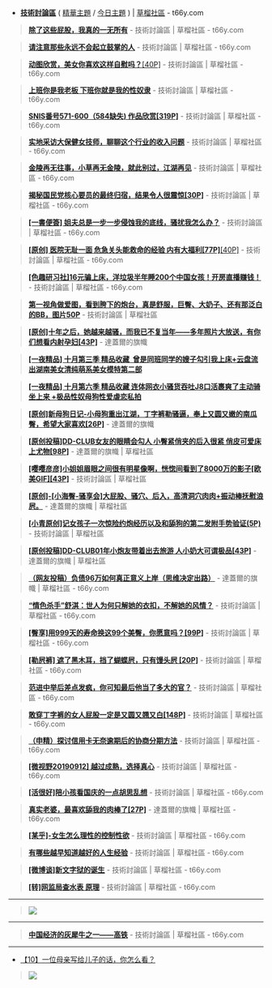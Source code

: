  - [**技術討論區**](https://t66y.com/thread0806.php?fid=7)  ( [精華主題](https://t66y.com/thread0806.php?fid=7&search=digest) / [今日主題](https://t66y.com/thread0806.php?fid=7&search=today) ) | [草榴社區](https://t66y.com/index.php) - t66y.com 
 
> [**除了这些屁股，我真的一无所有**](https://t66y.com/htm_data/1908/7/3627590.html) - 技術討論區 | 草榴社區 - t66y.com  

> [**请注意那些永远不会起立鼓掌的人**](https://t66y.com/htm_data/1909/7/3642932.html) - 技術討論區 | 草榴社區 - t66y.com  
 
> [**动图欣赏，美女你喜欢这样自慰吗？**[40P]](https://t66y.com/htm_data/1909/7/3639927.html) - 技術討論區 | 草榴社區 - t66y.com 

> [**上班你是我老板 下班你就是我的性奴隶**](https://t66y.com/htm_data/1909/7/3660288.html) - 技術討論區 | 草榴社區 - t66y.com  

> [**SNIS番号571-600（584缺失) 作品欣赏[319P]**](https://t66y.com/htm_data/1910/7/3669794.html) - 技術討論區 | 草榴社區 - t66y.com  

> [**实地采访大保健女技师，聊聊这个行业的收入问题**](https://t66y.com/htm_data/1908/7/3614636.html) - 技術討論區 | 草榴社區 - t66y.com 

> [**金陵再无往事，小草再无金陵，就此别过，江湖再见**](https://t66y.com/htm_data/1909/7/3658490.html) - 技術討論區 | 草榴社區 - t66y.com  
  
> [**揭秘国民党核心要员的最终归宿，结果令人很震惊[30P]**](https://t66y.com/htm_data/1910/7/3672161.html) - 技術討論區 | 草榴社區 - t66y.com 

> [**[一書便簽] 姐夫总是一步一步侵蚀我的底线，骚扰我怎么办？**](https://t66y.com/htm_data/1910/7/3668839.html) - 技術討論區 | 草榴社區 - t66y.com

> [**[原创] 医院无耻一面 危急关头能救命的经验 内有大福利[77P]**[40P]](https://t66y.com/htm_data/1907/7/3571850.html) - 技術討論區 | 草榴社區 - t66y.com

> [**[色趣研习社]16元骗上床，洋垃圾半年睡200个中国女孩！开房直播赚钱！**](https://t66y.com/htm_data/1909/7/3654083.html) - 技術討論區 | 草榴社區 - t66y.com 
  
> [**第一视角做爱图，看到胯下的炮台，真是舒服，巨臀、大奶子、还有那泛白的BB，图片50P**](https://t66y.com/htm_data/1908/7/3624457.html) - 技術討論區 | 草榴社區 

> [**[原创]十年之后，她越来越骚，而我已不复当年——多年照片大放送，有你们想看内射孕妇[43P]**](https://t66y.com/htm_data/1910/16/3660467.html ) - 達蓋爾的旗幟

> [**[一夜精品] 十月第三季 精品收藏  曾是同班同学的嫂子勾引我上床+云盘流出湖南美女清纯萌系美女模特第二部**](https://t66y.com/htm_data/1910/7/3670896.html) 

> [**[一夜精品] 十月第六季 精品收藏 连体网衣小骚货吞吐J8口活裹爽了主动骑坐上来 +极品性奴母狗性爱虐恋私拍**](https://t66y.com/htm_data/1910/7/3676917.html) 

> [**[原创]新母狗日记-小母狗重出江湖，丁字裤勒骚逼，奉上又圆又嫩的南瓜臀，希望大家喜欢[26P]**](https://t66y.com/htm_data/1910/16/3660525.html) - 達蓋爾的旗幟 

> [**[原创投稿]DD-CLUB女友的眼睛会勾人 小臀紧俏夹的后入很紧 俏皮可爱床上尤物[98P]**](https://t66y.com/htm_data/1906/16/3544274.html) - 達蓋爾的旗幟 | 草榴社區  

> [**[嘤嘤彦彦]小姐姐眉眼之间很有明星像啊，恍惚间看到了8000万的影子[欧美GIF][43P]**](https://t66y.com/htm_data/1907/7/3600254.html) - 技術討論區 | 草榴社區

> [**[原创]-[小海臀-骚享会]大屁股、骚穴、后入，高清洞穴肉肉+振动棒抚慰浪屄。**](https://t66y.com/htm_data/1910/16/3672824.html) - 達蓋爾的旗幟 | 草榴社區 

> [**[小青原创]记女孩子一次惊险约炮经历以及和舔狗的第二发附手势验证(5P)**](https://t66y.com/htm_data/1907/7/3582780.html) - 技術討論區 | 草榴社區  

> [**[原创投稿]DD-CLUB01年小炮友带着出去旅游 人小奶大可谓极品[43P]**](https://t66y.com/htm_data/1906/16/3553696.html) - 達蓋爾的旗幟 | 草榴社區

> [**（网友投稿）负债96万如何真正意义上岸（思维决定出路）**](https://t66y.com/htm_data/1910/7/3674667.html) - 達蓋爾的旗幟 | 草榴社區 - t66y.com   

> [**“情色杀手”舒淇：世人为何只解她的衣扣，不解她的风情？**](https://t66y.com/htm_data/1910/7/3672674.html) - 技術討論區 | 草榴社區 - t66y.com  

> [**[臀享]用999天的寿命换这99个美臀，你愿意吗？[99P]**](https://t66y.com/htm_data/1909/7/3656447.html) - 技術討論區 | 草榴社區 - t66y.com  

> [**[勒屄裤] 遮了黑木耳，挡了蝴蝶屄，只有馒头屄 [20P]**](https://t66y.com/htm_data/1910/7/3673059.html) - 技術討論區 | 草榴社區 - t66y.com 

> [**范进中举后差点发疯，你可知最后他当了多大的官？**](https://t66y.com/htm_data/1910/7/3671807.html) - 技術討論區 | 草榴社區 - t66y.com 

> [**敢穿丁字裤的女人屁股一定是又圆又翘又白[148P]**](https://t66y.com/htm_data/1910/7/3674794.html) - 技術討論區 | 草榴社區 - t66y.com 

> [**（申精）探讨信用卡无奈逾期后的协商分期方法**](https://t66y.com/htm_data/1910/7/3672547.html) - 技術討論區 | 草榴社區 - t66y.com  

> [**[微视野20190912]  越过成熟，选择真心**](https://t66y.com/htm_data/1909/7/3654093.html) - 技術討論區 | 草榴社區 - t66y.com  

> [**[活很好]陪小孩看国庆的一点胡思乱想**](https://t66y.com/htm_data/1910/7/3672244.html) - 技術討論區 | 草榴社區 - t66y.com  

> [**真实老婆，最喜欢舔我的肉棒了[27P]**](https://t66y.com/htm_data/1910/16/3672827.html) - 達蓋爾的旗幟 | 草榴社區 - t66y.com

> [**[某乎]-女生怎么理性的控制性欲**](https://t66y.com/htm_data/1909/7/3660188.html) - 技術討論區 | 草榴社區 - t66y.com  

> [**有哪些越早知道越好的人生经验**](https://t66y.com/htm_data/1909/7/3653337.html) - 技術討論區 | 草榴社區 - t66y.com  

> [**[微博谈]新文字狱的诞生**](https://t66y.com/htm_data/1910/7/3672673.html) - 技術討論區 | 草榴社區 - t66y.com  

> [**[转]网监局查水表 原理**](https://t66y.com/htm_data/1909/7/3638555.html) - 技術討論區 | 草榴社區 - t66y.com  

-----------------------------------------------------------------------------------------

>  <a href="https://t66y.com/htm_data/1909/7/3640014.html" title="[微博谈20190906]  香港回归以来最黑暗的一天 - 技術討論區 | 草榴社區 - t66y.com"><img src="https://www.nsaimg.com/2019/09/06/5d72220df1d0b.png?raw=true"/></a>

-----------------------------------------------------------------------------------------

> [**中国经济的灰犀牛之一——高铁**](https://t66y.com/htm_data/1909/7/3664326.html) - 技術討論區 | 草榴社區 - t66y.com

-----------------------------------------------------------------------------------------

- <a href="https://t66y.com/htm_data/1910/7/3671074.html" title="[可乐庙20191002]我对生存方式只有一个信条：不许后悔 - 技術討論區 | 草榴社區 - t66y.com">【10】一位母亲写给儿子的话，你怎么看？</a>
>  <a href="https://t66y.com/htm_data/1910/7/3671074.html" title="[可乐庙20191002]我对生存方式只有一个信条：不许后悔 - 技術討論區 | 草榴社區 - t66y.com"><img src="https://raw.githubusercontent.com/taoste/Hello-World/master/eBook/t66y.com/Dubook.jpg?raw=true"/></a>
